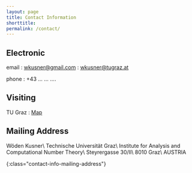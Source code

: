 ```yaml
---
layout: page
title: Contact Information
shorttitle:
permalink: /contact/
---
```

## Electronic 
email
: wkusner@gmail.com
: wkusner@tugraz.at

phone
: +43 ... ... ....


## Visiting
TU Graz
: [Map](https://www.google.com/maps/place/Steyrergasse+30,+Graz+University+of+Technology,+Steyrerg.+30,+8010+Graz,+Austria/@47.0643095,15.4527626,20z/data=!3m1!5s0x476e4a85d4711fb9:0x1b6106826f735a80!4m2!3m1!1s0x476e4a85d381ee0f:0x32658b065eae639e)


## Mailing Address
Wöden Kusner\\
Technische Universität Graz\\
Institute for Analysis and Computational Number Theory\\
Steyrergasse 30/II\\
8010 Graz\\
AUSTRIA

{:class="contact-info-mailing-address"}
